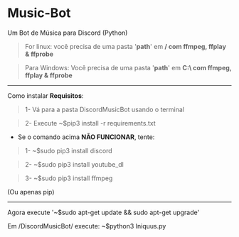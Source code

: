 # Music-Bot
Um Bot de Música para Discord (Python)

> For linux: você precisa de uma pasta '**path**' em **/ com ffmpeg, ffplay & ffprobe**

> Para Windows: Você precisa de uma pasta '**path**' em **C:\ com ffmpeg, ffplay & ffprobe**
_____________________________________________________________________

Como instalar **Requisitos**:

> 1- Vá para a pasta DiscordMusicBot usando o terminal

> 2- Execute ~$pip3 install -r requirements.txt

- Se o comando acima **NÃO FUNCIONAR**, tente:

> 1- ~$sudo pip3 install discord

> 2- ~$sudo pip3 install youtube_dl

> 3- ~$sudo pip3 install ffmpeg

(Ou apenas pip)

_____________________________________________________________________
Agora execute '~$sudo apt-get update && sudo apt-get upgrade'

Em /DiscordMusicBot/ execute: ~$python3 Iniquus.py
